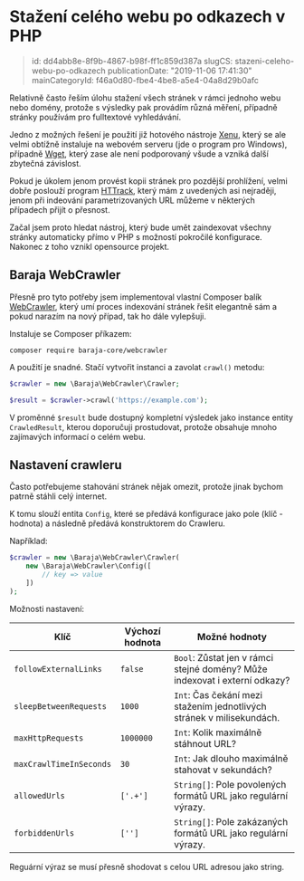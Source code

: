 Stažení celého webu po odkazech v PHP
================================

> id: dd4abb8e-8f9b-4867-b98f-ff1c859d387a
> slugCS: stazeni-celeho-webu-po-odkazech
> publicationDate: "2019-11-06 17:41:30"
> mainCategoryId: f46a0d80-fbe4-4be8-a5e4-04a8d29b0afc

Relativně často řeším úlohu stažení všech stránek v rámci jednoho webu nebo domény, protože s výsledky pak provádím různá měření, případně stránky používám pro fulltextové vyhledávání.

Jedno z možných řešení je použití již hotového nástroje [Xenu](http://home.snafu.de/tilman/xenulink.html), který se ale velmi obtížně instaluje na webovém serveru (jde o program pro Windows), případně [Wget](https://www.gnu.org/software/wget/), který zase ale není podporovaný všude a vzniká další zbytečná závislost.

Pokud je úkolem jenom provést kopii stránek pro pozdější prohlížení, velmi dobře poslouží program [HTTrack](https://www.httrack.com/), který mám z uvedených asi nejraději, jenom při indeování parametrizovaných URL můžeme v některých případech přijít o přesnost.

Začal jsem proto hledat nástroj, který bude umět zaindexovat všechny stránky automaticky přímo v PHP s možností pokročilé konfigurace. Nakonec z toho vznikl opensource projekt.

Baraja WebCrawler
-----------------

Přesně pro tyto potřeby jsem implementoval vlastní Composer balík [WebCrawler](https://github.com/baraja-core/webcrawler), který umí proces indexování stránek řešit elegantně sám a pokud narazím na nový případ, tak ho dále vylepšuji.

Instaluje se Composer příkazem:

```shell
composer require baraja-core/webcrawler
```

A použití je snadné. Stačí vytvořit instanci a zavolat `crawl()` metodu:

```php
$crawler = new \Baraja\WebCrawler\Crawler;

$result = $crawler->crawl('https://example.com');
```

V proměnné `$result` bude dostupný kompletní výsledek jako instance entity `CrawledResult`, kterou doporučuji prostudovat, protože obsahuje mnoho zajímavých informací o celém webu.

Nastavení crawleru
------------------

Často potřebujeme stahování stránek nějak omezit, protože jinak bychom patrně stáhli celý internet.

K tomu slouží entita `Config`, které se předává konfigurace jako pole (klíč - hodnota) a následně předává konstruktorem do Crawleru.

Například:

```php
$crawler = new \Baraja\WebCrawler\Crawler(
    new \Baraja\WebCrawler\Config([
        // key => value
    ])
);
```

Možnosti nastavení:

| Klíč                    | Výchozí hodnota | Možné hodnoty |
|-------------------------|---------------|-----------------|
| `followExternalLinks`   | `false`       | `Bool`: Zůstat jen v rámci stejné domény? Může indexovat i externí odkazy? |
| `sleepBetweenRequests`  | `1000`        | `Int`: Čas čekání mezi stažením jednotlivých stránek v milisekundách. |
| `maxHttpRequests`       | `1000000`     | `Int`: Kolik maximálně stáhnout URL? |
| `maxCrawlTimeInSeconds` | `30`          | `Int`: Jak dlouho maximálně stahovat v sekundách? |
| `allowedUrls`           | `['.+']`      | `String[]`: Pole povolených formátů URL jako regulární výrazy. |
| `forbiddenUrls`         | `['']`        | `String[]`: Pole zakázaných formátů URL jako regulární výrazy. |

Reguární výraz se musí přesně shodovat s celou URL adresou jako string.
